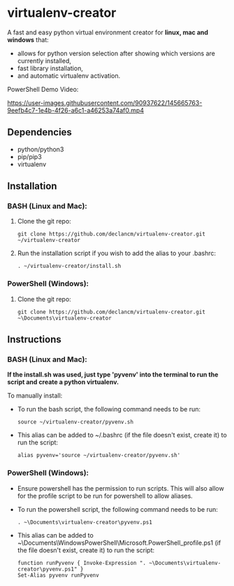 # virtualenv-creator
A fast and easy python virtual environment creator for **linux, mac and windows** that:

- allows for python version selection after showing which versions are currently installed,
- fast library installation,
- and automatic virtualenv activation.

PowerShell Demo Video:

https://user-images.githubusercontent.com/90937622/145665763-9eefb4c7-1e4b-4f26-a6c1-a46253a74af0.mp4


## Dependencies

- python/python3
- pip/pip3
- virtualenv

## Installation

### BASH (Linux and Mac):

1. Clone the git repo:

       git clone https://github.com/declancm/virtualenv-creator.git ~/virtualenv-creator

2. Run the installation script if you wish to add the alias to your .bashrc:

       . ~/virtualenv-creator/install.sh

### PowerShell (Windows):

1. Clone the git repo:

       git clone https://github.com/declancm/virtualenv-creator.git ~\Documents\virtualenv-creator

## Instructions

### BASH (Linux and Mac):

**If the install.sh was used, just type 'pyvenv' into the terminal to run the script and create a python virtualenv.**

To manually install:

- To run the bash script, the following command needs to be run:

      source ~/virtualenv-creator/pyvenv.sh

- This alias can be added to ~/.bashrc (if the file doesn't exist, create it) to run the script:

      alias pyvenv='source ~/virtualenv-creator/pyvenv.sh'

### PowerShell (Windows):

- Ensure powershell has the permission to run scripts. This will also allow for the profile script to be run for powershell to allow aliases.

- To run the powershell script, the following command needs to be run:

      . ~\Documents\virtualenv-creator\pyvenv.ps1

- This alias can be added to ~\Documents\WindowsPowerShell\Microsoft.PowerShell_profile.ps1 (if the file doesn't exist, create it) to run the script:

      function runPyvenv { Invoke-Expression ". ~\Documents\virtualenv-creator\pyvenv.ps1" }
      Set-Alias pyvenv runPyvenv

